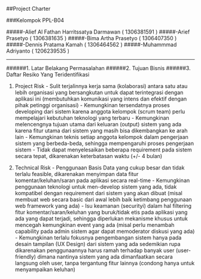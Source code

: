 ##Project Charter

###Kelompok PPL-B04

#####-Alief Al Fathan Harritssatya Darmawan ( 1306381591 )
#####-Arief Prasetyo                        ( 1306381635 )
#####-Bima Artha Prasetyo                   ( 1306407350 )
#####-Dennis Pratama Kamah                  ( 1306464562 )
#####-Muhammmad Adriyanto                   ( 1206239535 )

-------------------------------------------------------------------------------------------------------------------------------

######1. Latar Belakang Permasalahan
######2. Tujuan Bisnis
######3. Daftar Resiko Yang Teridentifikasi

  1. Project Risk
    - Sulit terjalinnya kerja sama (kolaborasi) antara satu atau lebih organisasi yang bersangkutan untuk dapat terintegrasi dengan aplikasi ini (membutuhkan komunikasi yang intens dan efektif dengan pihak petinggi organisasi)
    - Kemungkinan tersendatnya proses developing dari sistem karena anggota kelompok (scrum team) perlu mempelajari kebutuhan teknologi yang terbaru
    - Kemungkinan melencengnya tujuan utama dari keluaran (output) sistem yang ada karena fitur utama dari sistem yang masih bisa dikembangkan ke arah lain
    - Kemungkinan teknis setiap anggota kelompok dalam pengerjaan sistem yang berbeda-beda, sehingga mempengaruhi proses pengerjaan sistem
    - Tidak dapat menyelesaikan beberapa requirement pada sistem secara tepat, dikarenakan keterbatasan waktu (+/- 4 bulan)

  2. Technical Risk
    - Penggunaan Basis Data yang cukup besar dan tidak terlalu feasible, dikarenakan menyimpan data fitur komentar/keluhan/saran pada aplikasi secara real-time
    - Kemungkinan penggunaan teknologi untuk men-develop sistem yang ada, tidak kompatibel dengan requirement dari sistem yang akan dibuat (misal membuat web secara basic dari awal lebih baik ketimbang penggunaan web framework yang ada)
    - Isu keamanan (securityi) dalam hal filtering fitur komentar/saran/keluhan yang buruk/tidak etis pada aplikasi yang ada yang dapat terjadi, sehingga diperlukan mekanisme khusus untuk mencegah kemungkinan event yang ada (misal perlu menambah capability pada admin sistem agar dapat memoderator diskusi yang ada)
    - Kemungkinan terlalu fokusnya pengembangan sistem hanya pada desain tampilan (UX Design) dari sistem yang ada sedemikian rupa dikarenakan penggunaannya harus ramah terhadap banyak user (user-friendly) dimana nantinya sistem yang ada dimanfaatkan secara langsung oleh user, tanpa tergantung fitur lainnya (condong hanya untuk menyampaikan keluhan)

